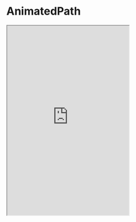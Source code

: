 # AnimatedPath

<iframe width="318" height="496"
src="https://www.youtube.com/watch?v=3qIG5CD90ew">
</iframe>
